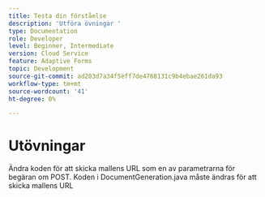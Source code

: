 ```yaml
---
title: Testa din förståelse
description: 'Utföra övningar '
type: Documentation
role: Developer
level: Beginner, Intermediate
version: Cloud Service
feature: Adaptive Forms
topic: Development
source-git-commit: ad203d7a34f5eff7de4768131c9b4ebae261da93
workflow-type: tm+mt
source-wordcount: '41'
ht-degree: 0%

---
```



# Utövningar

Ändra koden för att skicka mallens URL som en av parametrarna för begäran om POST. Koden i DocumentGeneration.java måste ändras för att skicka mallens URL


